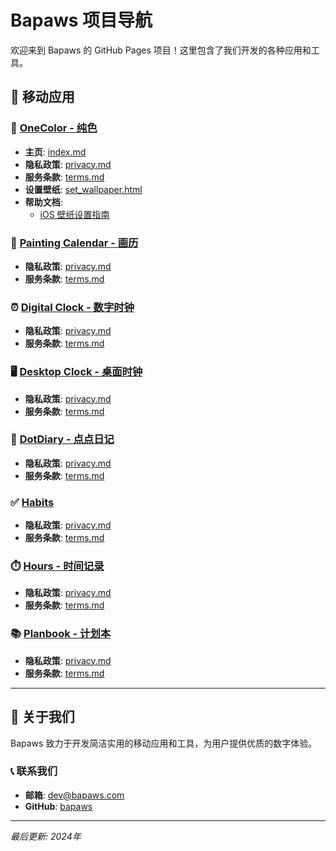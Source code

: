 # Bapaws 项目导航

欢迎来到 Bapaws 的 GitHub Pages 项目！这里包含了我们开发的各种应用和工具。

## 📱 移动应用

### 🎨 [OneColor - 纯色](./one_color/)
- **主页**: [index.md](./one_color/index.md)
- **隐私政策**: [privacy.md](./one_color/privacy.md)
- **服务条款**: [terms.md](./one_color/terms.md)
- **设置壁纸**: [set_wallpaper.html](./one_color/set_wallpaper.html)
- **帮助文档**:
  - [iOS 壁纸设置指南](./one_color/help/set_wallpaper_ios.md)

### 📅 [Painting Calendar - 画历](./calendar/)
- **隐私政策**: [privacy.md](./calendar/privacy.md)
- **服务条款**: [terms.md](./calendar/terms.md)

### ⏰ [Digital Clock - 数字时钟](./digitalclock/)
- **隐私政策**: [privacy.md](./digitalclock/privacy.md)
- **服务条款**: [terms.md](./digitalclock/terms.md)

### 🖥️ [Desktop Clock - 桌面时钟](./desktopclock/)
- **隐私政策**: [privacy.md](./desktopclock/privacy.md)
- **服务条款**: [terms.md](./desktopclock/terms.md)

### 📝 [DotDiary - 点点日记](./dotdiary/)
- **隐私政策**: [privacy.md](./dotdiary/privacy.md)
- **服务条款**: [terms.md](./dotdiary/terms.md)

### ✅ [Habits](./habits/)
- **隐私政策**: [privacy.md](./habits/privacy.md)
- **服务条款**: [terms.md](./habits/terms.md)

### ⏱️ [Hours - 时间记录](./hours/)
- **隐私政策**: [privacy.md](./hours/privacy.md)
- **服务条款**: [terms.md](./hours/terms.md)

### 📚 [Planbook - 计划本](./planbook/)
- **隐私政策**: [privacy.md](./planbook/privacy.md)
- **服务条款**: [terms.md](./planbook/terms.md)

---

## 🚀 关于我们

Bapaws 致力于开发简洁实用的移动应用和工具，为用户提供优质的数字体验。

### 📞 联系我们

- **邮箱**: dev@bapaws.com
- **GitHub**: [bapaws](https://github.com/bapaws)

---

*最后更新: 2024年*
